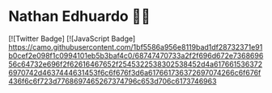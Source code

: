 
<!--
**Sharkyer1/Sharkyer1** is a ✨ _special_ ✨ repository because its `README.md` (this file) appears on your GitHub profile.

Here are some ideas to get you started:

- 🔭 I’m currently working on ...
- 🌱 I’m currently learning ...
- 👯 I’m looking to collaborate on ...
- 🤔 I’m looking for help with ...
- 💬 Ask me about ...
- 📫 How to reach me: ...
- 😄 Pronouns: ...
- ⚡ Fun fact: ...
-->

# Nathan Edhuardo :man_technologist:

[![Twitter Badge] 
[![JavaScript Badge] https://camo.githubusercontent.com/1bf5586a956e8119bad1df28732371e91b0cef2e098f1c0994101eb5b3baf4c0/68747470733a2f2f696d672e736869656c64732e696f2f62616467652f2545322538302538452d4a6176615363726970742d4637444631453f6c6f676f3d6a617661736372697074266c6f676f436f6c6f723d7768697465267374796c653d706c6173746963
